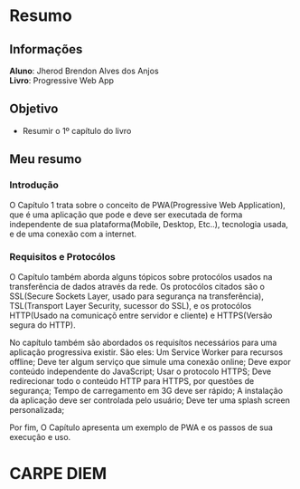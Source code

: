 # Resumo

## Informações

  **Aluno**: Jherod Brendon Alves dos Anjos  
  **Livro**: Progressive Web App

## Objetivo

- Resumir o 1º capítulo do livro

## Meu resumo

### Introdução

O Capítulo 1 trata sobre o conceito de PWA(Progressive Web Application), que é uma aplicação que pode e deve ser executada de 
forma independente de sua plataforma(Mobile, Desktop, Etc..), tecnologia usada, e de uma conexão com a internet.

### Requisitos e Protocólos

O Capítulo também aborda alguns tópicos sobre protocólos usados na transferência de dados através da rede. Os protocólos 
citados são o SSL(Secure Sockets Layer, usado para segurança na transferência), TSL(Transport Layer Security, sucessor do SSL), e
os protocólos HTTP(Usado na comunicaçõ entre servidor e cliente) e HTTPS(Versão segura do HTTP).

No capítulo também são abordados os requisítos necessários para uma aplicação progressiva existir. São eles: Um Service Worker para
recursos offline; Deve ter algum serviço que simule uma conexão online; Deve expor conteúdo independente do JavaScript;
Usar o protocolo HTTPS; Deve redirecionar todo o conteúdo HTTP para HTTPS, por questões de segurança;
Tempo de carregamento em 3G deve ser rápido; A instalação da aplicação deve ser controlada pelo usuário;
Deve ter uma splash screen personalizada;

Por fim, O Capítulo apresenta um exemplo de PWA e os passos de sua execução e uso.

# CARPE DIEM

